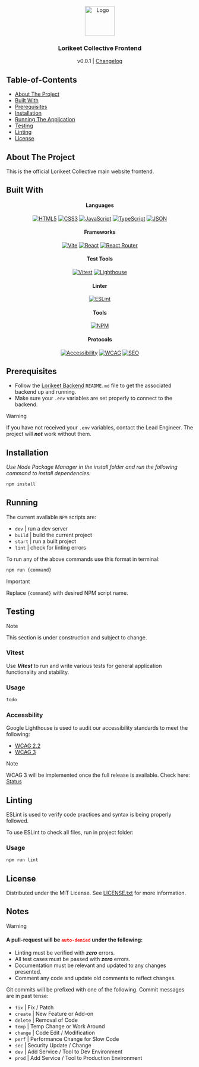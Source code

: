 <!-- Header -->

<div align="center">
  <img src="images/logo.png" alt="Logo" width="80" height="80">
  <h3>Lorikeet Collective Frontend</h3>
  <span>v0.0.1 | <a href="https://github.com/Lorikeet-Collective/BaseSite-Frontend/blob/foundation/CHANGELOG.md">Changelog</a></span>
</div>

<!-- Table of Contents -->

## Table-of-Contents

- [About The Project](#about-the-project)
- [Built With](#built-with)
- [Prerequisites](#prerequisites)
- [Installation](#installation)
- [Running The Application](#running)
- [Testing](#testing)
- [Linting](#linting)
- [License](#license)

<!-- About -->

## About The Project

This is the official Lorikeet Collective main website frontend.

<!-- Tech List -->

## Built With

<div align="center">

#### Languages

[![HTML5](https://img.shields.io/badge/html5-%23E34F26.svg?style=for-the-badge&logo=html5&logoColor=white)](https://developer.mozilla.org/en-US/docs/Glossary/HTML5)
[![CSS3](https://img.shields.io/badge/css3-%231572B6.svg?style=for-the-badge&logo=css3&logoColor=white)](https://developer.mozilla.org/en-US/docs/Web/CSS)
[![JavaScript](https://img.shields.io/badge/javascript-%23323330.svg?style=for-the-badge&logo=javascript&logoColor=%23F7DF1E)](https://developer.mozilla.org/en-US/docs/Web/JavaScript)
[![TypeScript](https://img.shields.io/badge/typescript-%23007ACC.svg?style=for-the-badge&logo=typescript&logoColor=white)](https://www.typescriptlang.org/)
[![JSON](https://img.shields.io/badge/JSON-grey?style=for-the-badge&logo=json&logoColor=white)](https://www.json.org/json-en.html)

#### Frameworks

[![Vite](https://img.shields.io/badge/vite-%23646CFF.svg?style=for-the-badge&logo=vite&logoColor=white)](https://vite.dev/)
[![React](https://img.shields.io/badge/react-%2320232a.svg?style=for-the-badge&logo=react&logoColor=%2361DAFB)](https://react.dev/)
[![React Router](https://img.shields.io/badge/React%20Router-red?style=for-the-badge&logo=reactrouter&logoColor=white)](https://reactrouter.com/)

#### Test Tools

[![Vitest](https://img.shields.io/badge/-Vitest-252529?style=for-the-badge&logo=vitest&logoColor=FCC72B)](https://vitest.dev/)
[![Lighthouse](https://img.shields.io/badge/Google_Lighthouse-blue?style=for-the-badge&logo=lighthouse&logoColor=white)](https://developer.chrome.com/docs/lighthouse/overview)

#### Linter

[![ESLint](https://img.shields.io/badge/ESLint-4B3263?style=for-the-badge&logo=eslint&logoColor=white)](https://eslint.org/)

#### Tools

[![NPM](https://img.shields.io/badge/NPM-darkgreen?style=for-the-badge&logo=npm&logoColor=white)](https://www.npmjs.com/)

#### Protocols

[![Accessibility](https://img.shields.io/badge/Accessibility-%230170EA.svg?style=for-the-badge&logo=Accessibility&logoColor=white)](https://www.w3.org/WAI/fundamentals/accessibility-intro/)
[![WCAG](https://img.shields.io/badge/WCAG-%23015A69.svg?style=for-the-badge&logo=WCAG&logoColor=white)](https://www.w3.org/WAI/standards-guidelines/wcag/)
[![SEO](https://img.shields.io/badge/SEO-brown?style=for-the-badge&logo=google&logoColor=white)](https://developers.google.com/search/docs/fundamentals/seo-starter-guide)

</div>

<!-- Prerequisites -->

## Prerequisites

- Follow the [Lorikeet Backend](https://github.com/Lorikeet-Collective/BaseSite-Backend) `README.md` file to get the associated backend up and running.
- Make sure your `.env` variables are set properly to connect to the backend.

> [!WARNING]
> If you have not received your `.env` variables, contact the Lead Engineer. The project will **_not_** work without them.

<!-- Installation -->

## Installation

_Use Node Package Manager in the install folder and run the following command to install dependencies:_

```sh
npm install
```

<!-- Running -->

## Running

The current available `NPM` scripts are:

- `dev` | run a dev server
- `build` | build the current project
- `start` | run a built project
- `lint` | check for linting errors

To run any of the above commands use this format in terminal:

```sh
npm run {command}
```

> [!IMPORTANT]
> Replace `{command}` with desired NPM script name.

<!-- Testing -->

## Testing

> [!NOTE]
> This section is under construction and subject to change.

### Vitest

Use **_Vitest_** to run and write various tests for general application functionality and stability.

### Usage

```sh
todo
```

### Accessbility

Google Lighthouse is used to audit our accessibility standards to meet the following:

- [WCAG 2.2](https://www.w3.org/TR/WCAG22/)
- [WCAG 3](https://www.w3.org/TR/wcag-3.0)

> [!NOTE]
> WCAG 3 will be implemented once the full release is available. Check here: [Status](https://www.w3.org/TR/wcag-3.0/#sotd)

## Linting

ESLint is used to verify code practices and syntax is being properly followed.

To use ESLint to check all files, run in project folder:

### Usage

```sh
npm run lint
```

<!-- License -->

## License

Distributed under the MIT License. See [LICENSE.txt](https://github.com/Lorikeet-Collective/BaseSite-Backend?tab=MIT-1-ov-file) for more information.

## Notes

> [!WARNING]
>
> #### A pull-request will be <code style="color:red;">auto-denied</code> under the following:
>
> - Linting must be verified with **_zero_** errors.
> - All test cases must be passed with **_zero_** errors.
> - Documentation must be relevant and updated to any changes presented.
> - Comment any code and update old comments to reflect changes.

Git commits will be prefixed with one of the following. Commit messages are in past tense:

- `fix` | Fix / Patch
- `create` | New Feature or Add-on
- `delete` | Removal of Code
- `temp` | Temp Change or Work Around
- `change` | Code Edit / Modification
- `perf` | Performance Change for Slow Code
- `sec` | Security Update / Change
- `dev` | Add Service / Tool to Dev Environment
- `prod` | Add Service / Tool to Production Environment
